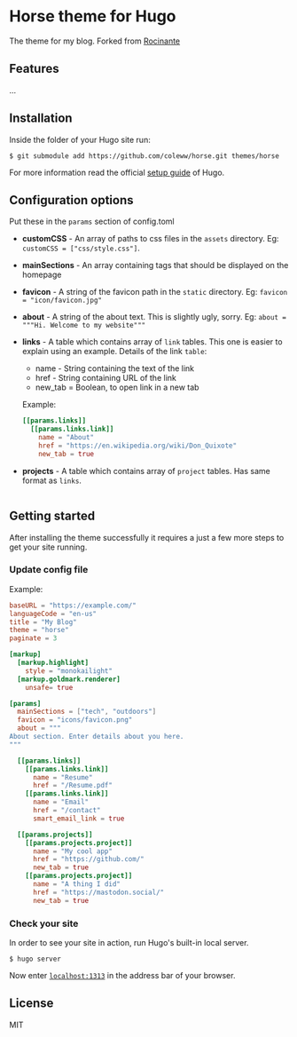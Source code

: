 # Horse theme for Hugo

The theme for my blog. 
Forked from [Rocinante](https://github.com/mavidser/hugo-rocinante)

## Features

...

## Installation

Inside the folder of your Hugo site run:

    $ git submodule add https://github.com/coleww/horse.git themes/horse

For more information read the official [setup guide](//gohugo.io/overview/installing/) of Hugo.

## Configuration options

Put these in the `params` section of config.toml

- **customCSS** - An array of paths to css files in the `assets` directory. Eg: `customCSS = ["css/style.css"]`.
- **mainSections** - An array containing tags that should be displayed on the homepage
- **favicon** - A string of the favicon path in the `static` directory.  Eg: `favicon = "icon/favicon.jpg"`
- **about** - A string of the about text. This is slightly ugly, sorry. Eg: `about = """Hi. Welcome to my website"""`
- **links** - A table which contains array of `link` tables. This one is easier to explain using an example. Details of the link `table`:
  - name - String containing the text of the link
  - href - String containing URL of the link
  - new_tab = Boolean, to open link in a new tab
  
  Example:
  ```toml
  [[params.links]]
    [[params.links.link]]
      name = "About"
      href = "https://en.wikipedia.org/wiki/Don_Quixote"
      new_tab = true
  ```
- **projects** - A table which contains array of `project` tables. Has same format as `links`. 
  ```

## Getting started

After installing the theme successfully it requires a just a few more steps to get your site running.

### Update config file

Example:

```toml
baseURL = "https://example.com/"
languageCode = "en-us"
title = "My Blog"
theme = "horse"
paginate = 3

[markup]
  [markup.highlight]
    style = "monokailight"
  [markup.goldmark.renderer]
    unsafe= true

[params]
  mainSections = ["tech", "outdoors"]
  favicon = "icons/favicon.png"
  about = """
About section. Enter details about you here.
"""

  [[params.links]]
    [[params.links.link]]
      name = "Resume"
      href = "/Resume.pdf"
    [[params.links.link]]
      name = "Email"
      href = "/contact"
      smart_email_link = true

  [[params.projects]]
    [[params.projects.project]]
      name = "My cool app"
      href = "https://github.com/"
      new_tab = true
    [[params.projects.project]]
      name = "A thing I did"
      href = "https://mastodon.social/"
      new_tab = true
```

### Check your site

In order to see your site in action, run Hugo's built-in local server.

`$ hugo server`

Now enter [`localhost:1313`](http://localhost:1313/) in the address bar of your browser.

## License

MIT
